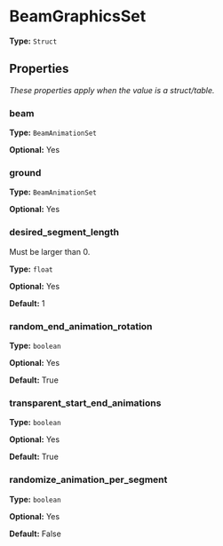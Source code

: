 # BeamGraphicsSet

**Type:** `Struct`

## Properties

*These properties apply when the value is a struct/table.*

### beam

**Type:** `BeamAnimationSet`

**Optional:** Yes

### ground

**Type:** `BeamAnimationSet`

**Optional:** Yes

### desired_segment_length

Must be larger than 0.

**Type:** `float`

**Optional:** Yes

**Default:** 1

### random_end_animation_rotation

**Type:** `boolean`

**Optional:** Yes

**Default:** True

### transparent_start_end_animations

**Type:** `boolean`

**Optional:** Yes

**Default:** True

### randomize_animation_per_segment

**Type:** `boolean`

**Optional:** Yes

**Default:** False

